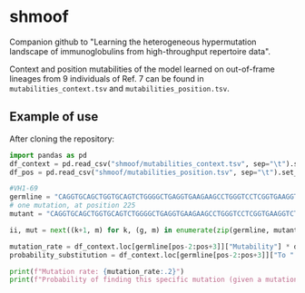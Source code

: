 # shmoof

Companion github to "Learning the heterogeneous hypermutation landscape of immunoglobulins from high-throughput repertoire data".

Context and position mutabilities of the model learned on out-of-frame lineages from 9 individuals of Ref. 7 can be found in `mutabilities_context.tsv` and `mutabilities_position.tsv`.

## Example of use

After cloning the repository:
```python
import pandas as pd
df_context = pd.read_csv("shmoof/mutabilities_context.tsv", sep="\t").set_index("Motif")
df_pos = pd.read_csv("shmoof/mutabilities_position.tsv", sep="\t").set_index("Position")

#VH1-69
germline = "CAGGTGCAGCTGGTGCAGTCTGGGGCTGAGGTGAAGAAGCCTGGGTCCTCGGTGAAGGTCTCCTGCAAGTCTTCTGGAGGCACCTTCAGCAGCTATGCTATCAGCTGGGTGCGACAGGCCCCTGGACAAGGGCTTGACTGGATGGGAGGGATCATCCCTATCTTTGGTACAGCAAACTACGCACAGAAGTTCCAGGGCAGAGTCACGATTACCGCGGACAAATCCACGAGCACAGCCTACATGGAGCTGAGCAGCCTGAGATCTGAGGACACGGCCGTGTATTACTGTGCGAGGCACGGGAATTACTACTACTACTACGGTATGGACGTCTGGGGCCAAGGGACCACGGTCACCGTCTCCTCA" 
# one mutation, at position 225
mutant = "CAGGTGCAGCTGGTGCAGTCTGGGGCTGAGGTGAAGAAGCCTGGGTCCTCGGTGAAGGTCTCCTGCAAGTCTTCTGGAGGCACCTTCAGCAGCTATGCTATCAGCTGGGTGCGACAGGCCCCTGGACAAGGGCTTGACTGGATGGGAGGGATCATCCCTATCTTTGGTACAGCAAACTACGCACAGAAGTTCCAGGGCAGAGTCACGATTACCGCGGACAAATCTACGAGCACAGCCTACATGGAGCTGAGCAGCCTGAGATCTGAGGACACGGCCGTGTATTACTGTGCGAGGCACGGGAATTACTACTACTACTACGGTATGGACGTCTGGGGCCAAGGGACCACGGTCACCGTCTCCTCA"

ii, mut = next((k+1, m) for k, (g, m) in enumerate(zip(germline, mutant)) if g != m)

mutation_rate = df_context.loc[germline[pos-2:pos+3]]["Mutability"] * df_pos.loc[pos+1]["Mutability"]
probability_substitution = df_context.loc[germline[pos-2:pos+3]]["To " + mut]

print(f"Mutation rate: {mutation_rate:.2}")
print(f"Probability of finding this specific mutation (given a mutation happened) {probability_substitution:.2}")
```
